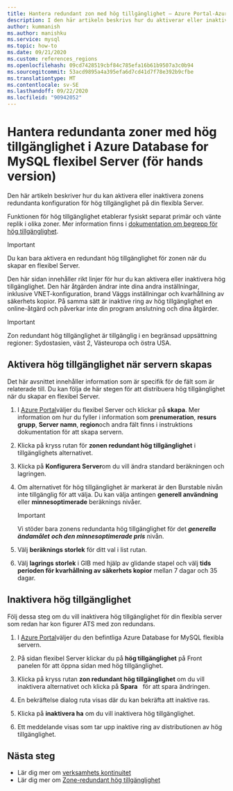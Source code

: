 ```yaml
---
title: Hantera redundant zon med hög tillgänglighet – Azure Portal-Azure Database for MySQL flexibel Server
description: I den här artikeln beskrivs hur du aktiverar eller inaktiverar zonens redundanta hög tillgänglighet i Azure Database for MySQL flexibel Server genom Azure Portal.
author: kummanish
ms.author: manishku
ms.service: mysql
ms.topic: how-to
ms.date: 09/21/2020
ms.custom: references_regions
ms.openlocfilehash: 09cd7428519cbf84c785efa16b61b9507a3c0b94
ms.sourcegitcommit: 53acd9895a4a395efa6d7cd41d7f78e392b9cfbe
ms.translationtype: MT
ms.contentlocale: sv-SE
ms.lasthandoff: 09/22/2020
ms.locfileid: "90942052"
---
```

# <a name="manage-zone-redundant-high-availability-in-azure-database-for-mysql-flexible-server-preview"></a>Hantera redundanta zoner med hög tillgänglighet i Azure Database for MySQL flexibel Server (för hands version)

Den här artikeln beskriver hur du kan aktivera eller inaktivera zonens redundanta konfiguration för hög tillgänglighet på din flexibla Server.

Funktionen för hög tillgänglighet etablerar fysiskt separat primär och vänte replik i olika zoner. Mer information finns i [dokumentation om begrepp för hög tillgänglighet](./concepts/../concepts-high-availability.md). 

> [!IMPORTANT]
> Du kan bara aktivera en redundant hög tillgänglighet för zonen när du skapar en flexibel Server.

Den här sidan innehåller rikt linjer för hur du kan aktivera eller inaktivera hög tillgänglighet. Den här åtgärden ändrar inte dina andra inställningar, inklusive VNET-konfiguration, brand Väggs inställningar och kvarhållning av säkerhets kopior. På samma sätt är inaktive ring av hög tillgänglighet en online-åtgärd och påverkar inte din program anslutning och dina åtgärder.

> [!IMPORTANT]
> Zon redundant hög tillgänglighet är tillgänglig i en begränsad uppsättning regioner: Sydostasien, väst 2, Västeuropa och östra USA.  

## <a name="enable-high-availability-during-server-creation"></a>Aktivera hög tillgänglighet när servern skapas

Det här avsnittet innehåller information som är specifik för de fält som är relaterade till. Du kan följa de här stegen för att distribuera hög tillgänglighet när du skapar en flexibel Server.

1.  I [Azure Portal](https://portal.azure.com/)väljer du flexibel Server och klickar på **skapa**.  Mer information om hur du fyller i information som **prenumeration**, **resurs grupp**, **Server namn**, **region**och andra fält finns i instruktions dokumentation för att skapa servern.

2.  Klicka på kryss rutan för **zonen redundant hög tillgänglighet** i tillgänglighets alternativet.

3.  Klicka på  **Konfigurera Server**om du vill ändra standard beräkningen och lagringen.

4.  Om alternativet för hög tillgänglighet är markerat är den Burstable nivån inte tillgänglig för att välja. Du kan välja antingen **generell användning** eller **minnesoptimerade** beräknings nivåer.

    > [!IMPORTANT]
    > Vi stöder bara zonens redundanta hög tillgänglighet för det ***generella ändamålet*** ***och den minnesoptimerade pris*** nivån.

5.  Välj **beräknings storlek** för ditt val i list rutan.

6.  Välj **lagrings storlek** i GIB med hjälp av glidande stapel och välj **tids perioden för kvarhållning av säkerhets kopior** mellan 7 dagar och 35 dagar.   

## <a name="disable-high-availability"></a>Inaktivera hög tillgänglighet

Följ dessa steg om du vill inaktivera hög tillgänglighet för din flexibla server som redan har kon figurer ATS med zon redundans.

1.  I [Azure Portal](https://portal.azure.com/)väljer du den befintliga Azure Database for MySQL flexibla servern.

2.  På sidan flexibel Server klickar du på **hög tillgänglighet** på Front panelen för att öppna sidan med hög tillgänglighet.

3.  Klicka på kryss rutan **zon redundant hög tillgänglighet** om du vill inaktivera alternativet och klicka på **Spara**   för att spara ändringen.

4.  En bekräftelse dialog ruta visas där du kan bekräfta att inaktive ras.

5.  Klicka på **inaktivera ha** om du vill inaktivera hög tillgänglighet.

6.  Ett meddelande visas som tar upp inaktive ring av distributionen av hög tillgänglighet.

## <a name="next-steps"></a>Nästa steg

-   Lär dig mer om [verksamhets kontinuitet](./concepts-business-continuity.md)
-   Lär dig mer om [Zone-redundant hög tillgänglighet](./concepts-high-availability.md)
